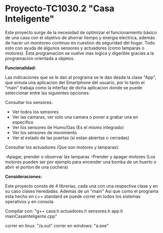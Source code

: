 # Proyecto-TC1030.2 "Casa Inteligente"

Este proyecto surge de la necesidad de optimizar el funcionamiento básico de una casa con el objetivo de ahorrar tiempo y energia electrica, además de hacer un monitoreo continuo en cuestion de seguridad del hogar. Todo esto con ayuda de algunos sensores y actuadores (como lamparas o motores). Esta programacion se vuelve mas logica y digerible gracias a la programacion orientada a objetos.

**Funcionalidad:**

Las indicaciones que se le dan al programa se le dan desde la clase "App", que simula una aplicacion del Smartphone del usuario, 
por lo tanto el "main" trabaja como la interfaz de dicha aplicacion donde se puede seleccionar entre las siguientes opciones:

Consultar los sensores:
  
   - Ver todos los sensores
   - Ver las camaras, ver solo una camara o poner a grabar una en especifico
   - Ver los sensores de Humo/Gas (Es el mismo integrado)
   - Ver los sensores de movimiento
   - Ver el estado de las puertas (si estan abiertas o cerradas)
   
Consultar los actuadores (Que son motores y lamparas):

   -Apagar, prender o observar las lamparas
   -Prender y apagar motores (Los motores pueden ser por ejemplo para encender una bomba de un huerto o abrir el porton de una cochera)
   
**Consideraciones:**

Este proyecto consta de 4 librerias, cada una con una respectiva clase y en su caso clases heredadas. Ademas de un "main"
Asi que como el programa esta hecho en c++ standard se puede correr en todos los sistemas operativos y en consola.

Compilar con: "g++ casa.h actuadores.h sensores.h app.h mainCasaInteligente.cpp"

correr en linux: "/a.out"
correr en windows: "a.exe"
